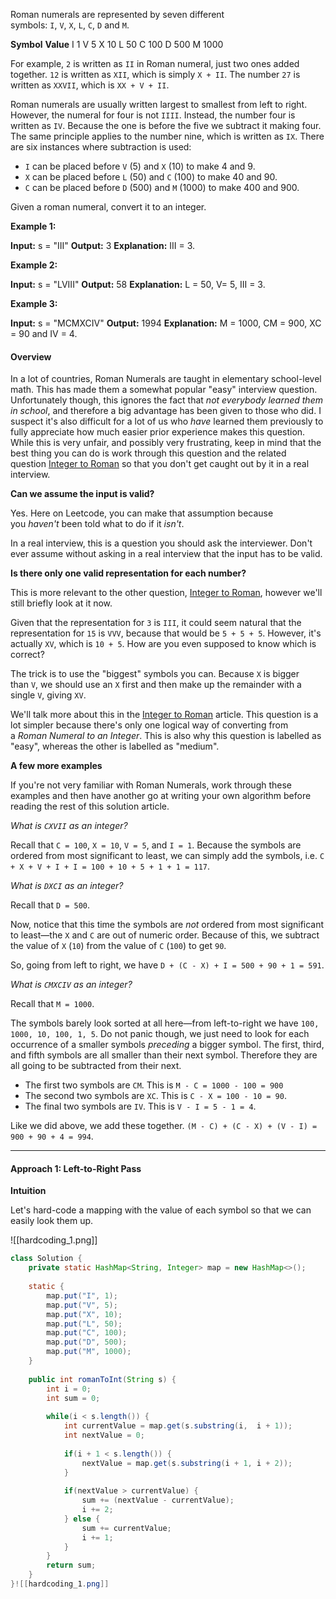 Roman numerals are represented by seven different symbols: `I`, `V`, `X`, `L`, `C`, `D` and `M`.

**Symbol**       **Value**
I             1
V             5
X             10
L             50
C             100
D             500
M             1000

For example, `2` is written as `II` in Roman numeral, just two ones added together. `12` is written as `XII`, which is simply `X + II`. The number `27` is written as `XXVII`, which is `XX + V + II`.

Roman numerals are usually written largest to smallest from left to right. However, the numeral for four is not `IIII`. Instead, the number four is written as `IV`. Because the one is before the five we subtract it making four. The same principle applies to the number nine, which is written as `IX`. There are six instances where subtraction is used:

- `I` can be placed before `V` (5) and `X` (10) to make 4 and 9. 
- `X` can be placed before `L` (50) and `C` (100) to make 40 and 90. 
- `C` can be placed before `D` (500) and `M` (1000) to make 400 and 900.

Given a roman numeral, convert it to an integer.

**Example 1:**

**Input:** s = "III"
**Output:** 3
**Explanation:** III = 3.

**Example 2:**

**Input:** s = "LVIII"
**Output:** 58
**Explanation:** L = 50, V= 5, III = 3.

**Example 3:**

**Input:** s = "MCMXCIV"
**Output:** 1994
**Explanation:** M = 1000, CM = 900, XC = 90 and IV = 4.

#### Overview

In a lot of countries, Roman Numerals are taught in elementary school-level math. This has made them a somewhat popular "easy" interview question. Unfortunately though, this ignores the fact that _not everybody learned them in school_, and therefore a big advantage has been given to those who did. I suspect it's also difficult for a lot of us who _have_ learned them previously to fully appreciate how much easier prior experience makes this question. While this is very unfair, and possibly very frustrating, keep in mind that the best thing you can do is work through this question and the related question [Integer to Roman](https://leetcode.com/problems/integer-to-roman/) so that you don't get caught out by it in a real interview.

**Can we assume the input is valid?**

Yes. Here on Leetcode, you can make that assumption because you _haven't_ been told what to do if it _isn't_.

In a real interview, this is a question you should ask the interviewer. Don't ever assume without asking in a real interview that the input has to be valid.

**Is there only one valid representation for each number?**

This is more relevant to the other question, [Integer to Roman](https://leetcode.com/problems/integer-to-roman/), however we'll still briefly look at it now.

Given that the representation for `3` is `III`, it could seem natural that the representation for `15` is `VVV`, because that would be `5 + 5 + 5`. However, it's actually `XV`, which is `10 + 5`. How are you even supposed to know which is correct?

The trick is to use the "biggest" symbols you can. Because `X` is bigger than `V`, we should use an `X` first and then make up the remainder with a single `V`, giving `XV`.

We'll talk more about this in the [Integer to Roman](https://leetcode.com/problems/integer-to-roman/) article. This question is a lot simpler because there's only one logical way of converting from a _Roman Numeral to an Integer_. This is also why this question is labelled as "easy", whereas the other is labelled as "medium".

**A few more examples**

If you're not very familiar with Roman Numerals, work through these examples and then have another go at writing your own algorithm before reading the rest of this solution article.

_What is `CXVII` as an integer?_

Recall that `C = 100`, `X = 10`, `V = 5`, and `I = 1`. Because the symbols are ordered from most significant to least, we can simply add the symbols, i.e. `C + X + V + I + I = 100 + 10 + 5 + 1 + 1 = 117`.

_What is `DXCI` as an integer?_

Recall that `D = 500`.

Now, notice that this time the symbols are _not_ ordered from most significant to least—the `X` and `C` are out of numeric order. Because of this, we subtract the value of `X` (`10`) from the value of `C` (`100`) to get `90`.

So, going from left to right, we have `D + (C - X) + I = 500 + 90 + 1 = 591`.

_What is `CMXCIV` as an integer?_

Recall that `M = 1000`.

The symbols barely look sorted at all here—from left-to-right we have `100, 1000, 10, 100, 1, 5`. Do not panic though, we just need to look for each occurrence of a smaller symbols _preceding_ a bigger symbol. The first, third, and fifth symbols are all smaller than their next symbol. Therefore they are all going to be subtracted from their next.

- The first two symbols are `CM`. This is `M - C = 1000 - 100 = 900`
- The second two symbols are `XC`. This is `C - X = 100 - 10 = 90`.
- The final two symbols are `IV`. This is `V - I = 5 - 1 = 4`.

Like we did above, we add these together. `(M - C) + (C - X) + (V - I) = 900 + 90 + 4 = 994`.

---

#### Approach 1: Left-to-Right Pass

**Intuition**

Let's hard-code a mapping with the value of each symbol so that we can easily look them up.

![[hardcoding_1.png]]

```java
class Solution {
    private static HashMap<String, Integer> map = new HashMap<>();
    
    static {
        map.put("I", 1);
        map.put("V", 5);
        map.put("X", 10);
        map.put("L", 50);
        map.put("C", 100);
        map.put("D", 500);
        map.put("M", 1000);
    }
    
    public int romanToInt(String s) {
        int i = 0;
        int sum = 0;
        
        while(i < s.length()) {
            int currentValue = map.get(s.substring(i,  i + 1));
            int nextValue = 0;
            
            if(i + 1 < s.length()) {
                nextValue = map.get(s.substring(i + 1, i + 2));
            }
            
            if(nextValue > currentValue) {
                sum += (nextValue - currentValue);
                i += 2;
            } else {
                sum += currentValue;
                i += 1;
            }
        }
        return sum;
    }
}![[hardcoding_1.png]]
```